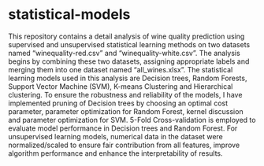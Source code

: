 # statistical-models
This repository contains a detail analysis of wine quality prediction using supervised and unsupervised statistical learning methods on two datasets named “winequality-red.csv” and “winequality-white.csv”. The analysis begins by combining these two datasets, assigning appropriate labels and merging them into one dataset named “all_wines.xlsx”. The statistical learning models used in this analysis are Decision trees, Random Forests, Support Vector Machine (SVM), K-means Clustering and Hierarchical clustering. To ensure the robustness and reliability of the models, I have implemented pruning of Decision trees by choosing an optimal cost parameter, parameter optimization for Random Forest, kernel discussion and parameter optimization for SVM. 5-Fold Cross-validation is employed to evaluate model performance in Decision trees and Random Forest. For unsupervised learning models, numerical data in the dataset were normalized/scaled to ensure fair contribution from all features, improve algorithm performance and enhance the interpretability of results.
